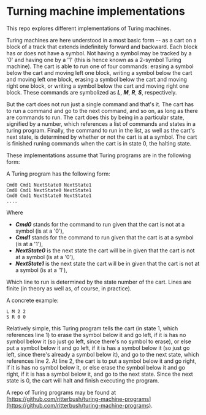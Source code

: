 # Turning machine implementations

This repo explores different implementations of Turing machines.

Turing machines are here understood in a most basic form -- as a cart on a block of a track that extends indefinitely forward and backward. Each block has or does not have a symbol. Not having a symbol may be tracked by a '0' and having one by a '1' (this is hence known as a 2-symbol Turing machine). The cart is able to run one of four commands: erasing a symbol below the cart and moving left one block, writing a symbol below the cart and moving left one block, erasing a symbol below the cart and moving right one block, or writing a symbol below the cart and moving right one block. These commands are symbolized as ***L***, ***M***, ***R***, ***S***, respectively.

But the cart does not run just a single command and that's it. The cart has to run a command and go to the next command, and so on, as long as there are commands to run. The cart does this by being in a particular state, signified by a number, which references a list of commands and states in a turing program. Finally, the command to run in the list, as well as the cart's next state, is determined by whether or not the cart is at a symbol. The cart is finished runing commands when the cart is in state 0, the halting state.

These implementations assume that Turing programs are in the following form:

A Turing program has the following form:

    Cmd0 Cmd1 NextState0 NextState1
    Cmd0 Cmd1 NextState0 NextState1
    Cmd0 Cmd1 NextState0 NextState1
    ....

Where


* ***Cmd0*** stands for the command to run given that the cart is not at a symbol (is at a '0'),
* ***Cmd1*** stands for the command to run given that the cart is at a symbol (is at a '1'),
* ***NextState0*** is the next state the cart will be in given that the cart is not at a symbol (is at a '0'),
* ***NextState1*** is the next state the cart will be in given that the cart is not at a symbol (is at a '1'),

Which line to run is determined by the state number of the cart. Lines are finite (in theory as well as, of course, in practice).

A concrete example:

    L M 2 2
    S R 0 0

Relatively simple, this Turing program tells the cart (in state 1, which references line 1) to erase the symbol below it and go left, if it is has no symbol below it (so just go left, since there's no symbol to erase), or else put a symbol below it and go left, if it is has a symbol below it (so just go left, since there's already a symbol below it), and go to the next state, which references line 2. At line 2, the cart is to put a symbol below it and go right, if it is has no symbol below it, or else erase the symbol below it and go right, if it is has a symbol below it, and go to the next state. Since the next state is 0, the cart will halt and finish executing the program.

A repo of Turing programs may be found at [https://github.com/ritterbush/turing-machine-programs](https://github.com/ritterbush/turing-machine-programs).
